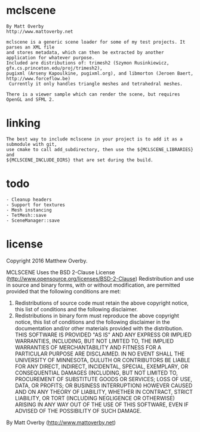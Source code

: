 # mclscene

	By Matt Overby
	http://www.mattoverby.net

	mclscene is a generic scene loader for some of my test projects. It parses an XML file
	and stores metadata, which can then be extracted by another application for whatever purpose.
	Included are distributions of: trimesh2 (Szymon Rusinkiewicz, gfx.cs.princeton.edu/proj/trimesh2),
	pugixml (Arseny Kapoulkine, pugixml.org), and libmorton (Jeroen Baert, http://www.forceflow.be)
	 Currently it only handles triangle meshes and tetrahedral meshes.

	There is a viewer sample which can render the scene, but requires OpenGL and SFML 2.

# linking

	The best way to include mclscene in your project is to add it as a submodule with git,
	use cmake to call add_subdirectory, then use the ${MCLSCENE_LIBRARIES} and
	${MCLSCENE_INCLUDE_DIRS} that are set during the build.

# todo

	- Cleanup headers
	- Support for textures
	- Mesh instancing
	- TetMesh::save
	- SceneManager::save

# license

Copyright 2016 Matthew Overby.

MCLSCENE Uses the BSD 2-Clause License (http://www.opensource.org/licenses/BSD-2-Clause)
Redistribution and use in source and binary forms, with or without modification, are
permitted provided that the following conditions are met:
1. Redistributions of source code must retain the above copyright notice, this list of
conditions and the following disclaimer.
2. Redistributions in binary form must reproduce the above copyright notice, this list
of conditions and the following disclaimer in the documentation and/or other materials
provided with the distribution.
THIS SOFTWARE IS PROVIDED "AS IS" AND ANY EXPRESS OR IMPLIED WARRANTIES, INCLUDING, BUT NOT
LIMITED TO, THE IMPLIED WARRANTIES OF MERCHANTABILITY AND FITNESS FOR  A PARTICULAR PURPOSE
ARE DISCLAIMED. IN NO EVENT SHALL THE UNIVERSITY OF MINNESOTA, DULUTH OR CONTRIBUTORS BE 
LIABLE FOR ANY DIRECT, INDIRECT, INCIDENTAL, SPECIAL, EXEMPLARY, OR CONSEQUENTIAL DAMAGES
(INCLUDING, BUT NOT LIMITED TO, PROCUREMENT OF SUBSTITUTE GOODS OR SERVICES; LOSS OF USE, DATA,
OR PROFITS; OR BUSINESS INTERRUPTION) HOWEVER CAUSED AND ON ANY THEORY OF LIABILITY, WHETHER
IN CONTRACT, STRICT LIABILITY, OR TORT (INCLUDING NEGLIGENCE OR OTHERWISE) ARISING IN ANY WAY
OUT OF THE USE OF THIS SOFTWARE, EVEN IF ADVISED OF THE POSSIBILITY OF SUCH DAMAGE.

By Matt Overby (http://www.mattoverby.net)

